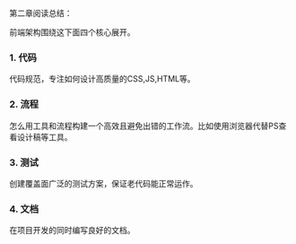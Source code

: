 第二章阅读总结：

前端架构围绕这下面四个核心展开。

### 1. 代码

代码规范，专注如何设计高质量的CSS,JS,HTML等。

### 2. 流程

怎么用工具和流程构建一个高效且避免出错的工作流。比如使用浏览器代替PS查看设计稿等工具。

### 3. 测试

创建覆盖面广泛的测试方案，保证老代码能正常运作。

### 4. 文档

在项目开发的同时编写良好的文档。


